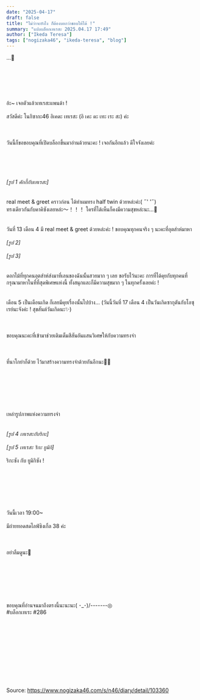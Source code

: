```yaml
---
date: "2025-04-17"
draft: false
title: "ไม่ว่าจะยังไง ก็ต้องบอกว่าชอบให้ได้ !"
summary: "แปลบล็อกเทเรสะ 2025.04.17 17:49"
author: ["Ikeda Teresa"]
tags: ["nogizaka46", "ikeda-teresa", "blog"]
---
```


...🦉\
\
\
\
\
\
\
อ้ะ~ เจอตัวแล้วเทเรสะแพนด้า !\
\
สวัสดีค่ะ โนกิซากะ46 อิเคดะ เทเรสะ (อิ เคะ ดะ เทะ เระ สะ) ค่ะ\
\
\
\
วันนี้ก็ขอขอบคุณที่เปิดบล็อกขึ้นมาอ่านด้วยนะคะ ! เจอกันอีกแล้ว ดีใจจังเลยค่ะ\
\
\
\
\
\
_[รูป 1 คักกี้กับเทเรสะ]_\
\
\
real meet & greet คราวก่อน ได้ทำผมทรง half twin ด้วยหล่ะค่ะ( ˶' '˶)\
ทรงเดียวกันกับคาคิซังเลยหล่ะ〜！！！ ใครที่ได้เห็นก็คงมีความสุขหล่ะนะ...🤭\
\
\
วันที่ 13 เดือน 4 มี real meet & greet ด้วยหล่ะค่ะ !
ขอบคุณทุกคนจริง ๆ นะคะที่อุตส่าห์มาหา
\
\
_[รูป 2]_\
\
_[รูป 3]_\
\
\
ดอกไม้ที่ทุกคนอุตส่าห์ส่งมาที่เลนของฉันนั้นสวยมาก ๆ เลย ขอรับไว้นะคะ การที่ได้คุยกับทุกคนที่กรุณามาหาในที่ที่สุดพิเศษแห่งนี้ ทั้งสนุกและก็มีความสุขมาก ๆ ในทุกครั้งเลยค่ะ !\
\
\
เดือน 5 เป็นเดือนเกิด ก็เลยมีคุยเรื่องนั้นไปบ้าง... (วันนี้วันที่ 17 เดือน 4 เป็นวันเกิดซากุตันกับโอซุ เรย์นะจังค่ะ ! สุขสันต์วันเกิดนะ✨️)\
\
\
\
ขอบคุณนะคะที่เข้ามาช่วยเติมเต็มสีสันอันแสนวิเศษให้กับความทรงจำ\
\
\
\
ที่นาโกย่าก็ด้วย ไว้มาสร้างความทรงจำด้วยกันอีกนะ💐🤍\
\
\
\
\
\
\
\
เหล่ารูปภาพแห่งความทรงจำ\
\
\
_[รูป 4 เทเรสะกับริกะ]_\
\
_[รูป 5 เทเรสะ ริกะ ยูมิกิ]_\
\
ริกะซัง กับ ยูมิกิซัง !\
\
\
\
\
\
\
\
วันนี้เวลา 19:00~\
\
มีถ่ายทอดสดไลฟ์ซิงเกิ้ล 38 ค่ะ\
\
\
\
อย่าลืมดูนะ🍊\
\
\
\
\
\
\
\
ขอบคุณที่อ่านจนมาถึงตรงนี้นะนะนะ( ･_･)/-------◎\
#บล็อกเทเระ #286\
\
\
\
\
\
\
\
\
\
\
\
Source: https://www.nogizaka46.com/s/n46/diary/detail/103360
